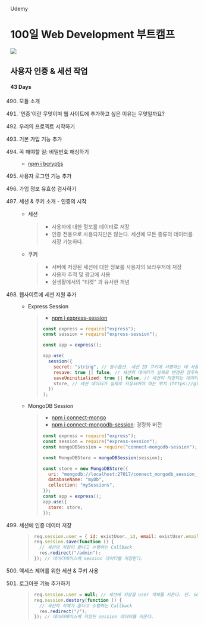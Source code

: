 Udemy

# 100일 Web Development 부트캠프

[<img src="https://img.shields.io/badge/github-%23121011.svg?style=for-the-badge&logo=github&logoColor=white" />](https://github.com/academind/100-days-of-web-development/)

## 사용자 인증 & 세션 작업

#### 43 Days

490. 모듈 소개
491. '인증'이란 무엇이며 웹 사이트에 추가하고 싶은 이유는 무엇일까요?
492. 우리의 프로젝트 시작하기
493. 기본 가입 기능 추가
494. 꼭 해야할 일: 비밀번호 해싱하기

     - [npm i bcryptjs](https://github.com/dcodeIO/bcrypt.js)

495. 사용자 로그인 기능 추가
496. 가입 정보 유효성 검사하기
497. 세션 & 쿠키 소개 - 인증의 시작

     - 세션
       > - 사용자에 대한 정보를 데이터로 저장
       > - 인증 전용으로 사용되지만은 않는다.
       >   세션에 모든 종류의 데이터를 저장 가능하다.
     - 쿠키
       > - 서버에 저장된 세션에 대한 정보를 사용자의 브라우저에 저장
       > - 사용자 추적 및 광고에 사용
       > - 실생활에서의 "티켓" 과 유사한 개념

498. 웹사이트에 세션 지원 추가

     - Express Session

       > - [npm i express-session](https://github.com/expressjs/session)
       >
       > ```javascript
       > const express = require("express");
       > const session = require("express-session");
       >
       > const app = express();
       >
       > app.use(
       >   session({
       >     secret: "string", // 필수옵션. 세션 ID 쿠키에 서명하는 데 사용되는 임의의 문자열
       >     resave: true || false, // 세션의 데이터가 실제로 변경된 경우에만 데이터베이스에서 업데이트 유무
       >     saveUninitialized: true || false, // 세션이 저장되는 데이터에 관하여 초기화 유무
       >     store, // 세션 데이터가 실제로 저장되어야 하는 위치 (https://github.com/expressjs/session#compatible-session-stores 참조)
       >   })
       > );
       > ```

     - MongoDB Session

       > - [npm i connect-mongo](https://github.com/jdesboeufs/connect-mongo)
       > - [npm i connect-mongodb-session](https://github.com/mongodb-js/connect-mongodb-session): 경량화 버전
       >
       > ```javascript
       > const express = require("express");
       > const session = require("express-session");
       > const mongoDBSession = require("connect-mongodb-session");
       >
       > const MongoDBStore = mongoDBSession(session);
       >
       > const store = new MongoDBStore({
       >   uri: "mongodb://localhost:27017/connect_mongodb_session_test",
       >   databaseName: "myDb",
       >   collection: "mySessions",
       > });
       > const app = express();
       > app.use({
       >   store: store,
       > });
       > ```

499. 세션에 인증 데이터 저장
     > ```javascript
     > req.session.user = { id: existUser._id, email: existUser.email }; // 세션에 저장할 user 객체
     > req.session.save(function () {
     >   // 세션의 저장이 끝나고 수행하는 Callback
     >   res.redirect("/admin");
     > }); // 데이터베이스에 session 데이터를 저장한다.
     > ```
500. 엑세스 제어를 위한 세션 & 쿠키 사용
501. 로그아웃 기능 추가하기
     > ```javascript
     > req.session.user = null; // 세션에 저장할 user 객체를 지운다. 단. session 에 대한 데이터베이스는 지우지 않는다.
     > req.session.destory(function () {
     >   // 세션의 삭제가 끝나고 수행하는 Callback
     >   res.redirect("/");
     > }); // 데이터베이스에 저장된 session 데이터를 지운다.
     > ```
